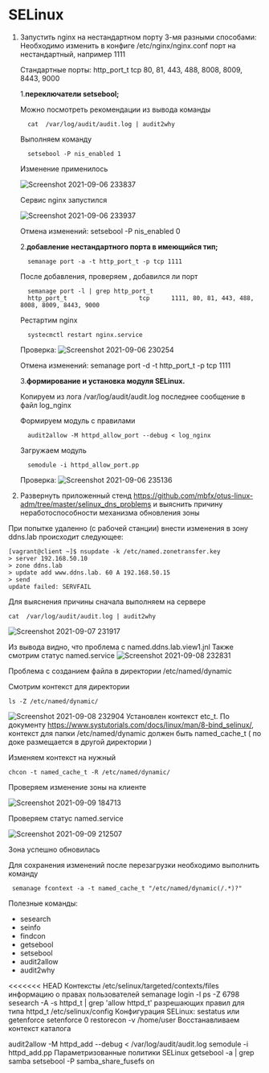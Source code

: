 # SELinux


   1. Запустить nginx на нестандартном порту 3-мя разными способами:
        Необходимо изменить в конфиге /etc/nginx/nginx.conf порт на нестандартный, например 1111
        
        Стандартные порты: 
        http_port_t                    tcp      80, 81, 443, 488, 8008, 8009, 8443, 9000



        1.**переключатели setsebool;**        
        
        Можно посмотреть рекомендации из вывода команды 

            cat  /var/log/audit/audit.log | audit2why

        Выполняем команду 
            
            setsebool -P nis_enabled 1

        Изменение применилось 

        ![Screenshot 2021-09-06 233837](https://i.imgur.com/jSLNXxV.png)

        Сервис nginx запустился

        ![Screenshot 2021-09-06 233937](https://i.imgur.com/zNH5pnM.png)

        Отмена изменений: setsebool -P nis_enabled 0

        2.**добавление нестандартного порта в имеющийся тип;**
         
            semanage port -a -t http_port_t -p tcp 1111
         
        После добавления, проверяем , добавился ли порт 
            
            semanage port -l | grep http_port_t
            http_port_t                    tcp      1111, 80, 81, 443, 488, 8008, 8009, 8443, 9000

        Рестартим nginx
        
            systecmctl restart nginx.service

        Проверка:
        ![Screenshot 2021-09-06 230254](https://i.imgur.com/OxgASOm.png)

        Отмена изменений:  semanage port -d -t http_port_t -p tcp 1111


        3.**формирование и установка модуля SELinux.**

        Копируем из лога /var/log/audit/audit.log последнее сообщение в файл log_nginx

        Формируем модуль с правилами  

            audit2allow -M httpd_allow_port --debug < log_nginx

        Загружаем модуль 
        
            semodule -i httpd_allow_port.pp

        Проверка:
        ![Screenshot 2021-09-06 235136](https://i.imgur.com/53SmBel.png)





1. Развернуть приложенный стенд https://github.com/mbfx/otus-linux-adm/tree/master/selinux_dns_problems и выяснить причину неработоспособности механизма обновления зоны

При попытке удаленно (с рабочей станции) внести изменения в зону ddns.lab происходит следующее:

    [vagrant@client ~]$ nsupdate -k /etc/named.zonetransfer.key
    > server 192.168.50.10
    > zone ddns.lab
    > update add www.ddns.lab. 60 A 192.168.50.15
    > send
    update failed: SERVFAIL

Для выяснения причины сначала выполняем на сервере 

    cat  /var/log/audit/audit.log | audit2why

![Screenshot 2021-09-07 231917](https://i.imgur.com/T4Vawpq.png)

Из вывода видно, что проблема с named.ddns.lab.view1.jnl
Также смотрим статус named.service
![Screenshot 2021-09-08 232831](https://i.imgur.com/OsLthjK.png)

Проблема с созданием файла в директории /etc/named/dynamic

Смотрим контекст для директории

    ls -Z /etc/named/dynamic/
![Screenshot 2021-09-08 232904](https://i.loli.net/2021/09/10/3DS9ztpLQFVBjdc.png)
Установлен контекст etc_t. 
По документу https://www.systutorials.com/docs/linux/man/8-bind_selinux/, контекст для папки /etc/named/dynamic  должен быть named_cache_t ( по доке размещается в другой директории )

Изменяем контекст на нужный 

    chcon -t named_cache_t -R /etc/named/dynamic/

Проверяем изменение зоны на клиенте 

![Screenshot 2021-09-09 184713](https://i.imgur.com/9j1mrOQ.png)

Проверяем статус named.service

![Screenshot 2021-09-09 212507](https://i.imgur.com/ie3GcK2.png)

Зона успешно обновилась

Для сохранения изменений после перезагрузки необходимо выполнить команду 

     semanage fcontext -a -t named_cache_t "/etc/named/dynamic(/.*)?"



Полезные команды: 

- sesearch
- seinfo
- findcon
- getsebool
- setsebool
- audit2allow
- audit2why

<<<<<<< HEAD
Контексты /etc/selinux/targeted/contexts/files
информацию о правах пользователей
semanage login -l
ps -Z 6798
sesearch -A -s httpd_t | grep 'allow httpd_t' разрешающих правил для типа httpd_t
/etc/selinux/config  Конфигурация SELinux:
sestatus или getenforce
setenforce 0
restorecon -v /home/user Восстанавливаем контекст каталога

audit2allow -M httpd_add --debug < /var/log/audit/audit.log
semodule -i httpd_add.pp
Параметризованные политики SELinux
getsebool -a | grep samba
setsebool -P samba_share_fusefs on


